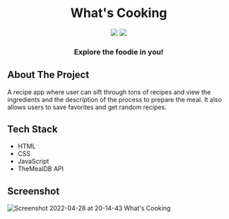 <h1 align="center">What's Cooking</h1>
<p align="center">
   <img src="https://forthebadge.com/images/badges/built-with-love.svg" />
   <img src="https://forthebadge.com/images/badges/made-with-javascript.svg" />
</p>
<h3 align="center">Explore the foodie in you!</h3>

## About The Project

A recipe app where user can sift through tons of recipes and view the ingredients and the description of the process to prepare the meal. It also allows users to save favorites and get random recipes.

## Tech Stack

- HTML
- CSS
- JavaScript
- TheMealDB API

## Screenshot

![Screenshot 2022-04-28 at 20-14-43 What's Cooking](https://user-images.githubusercontent.com/77227201/165779453-b5127b24-a533-4f61-ac20-96bf3b7a18e3.png)

